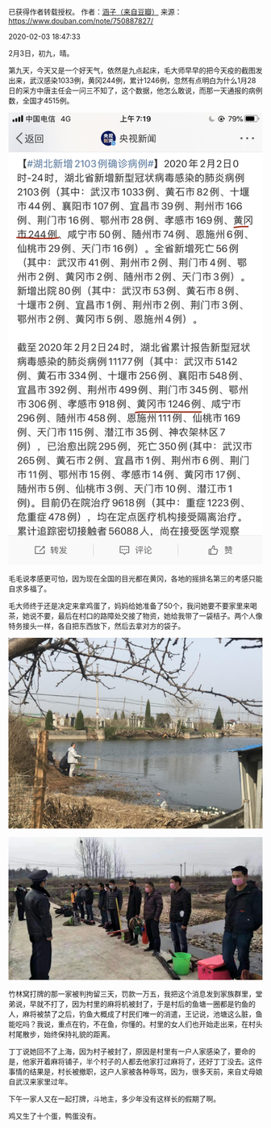 已获得作者转载授权。
作者：[涵子（来自豆瓣）](https://www.douban.com/people/2029166/)
来源：https://www.douban.com/note/750887827/

2020-02-03 18:47:33

2月3日，初九，晴。

第九天，今天又是一个好天气，依然是九点起床，毛大师早早的把今天疫的截图发出来，武汉感染1033例，黄冈244例，累计1246例，忽然有点明白为什么1月28日的采方中唐主任会一问三不知了，这个数据，他怎么敢说，而那一天通报的病例数，全国才4515例。

![](./pic/02-03-涵子-封锁日记--2月3日1.jpg)


毛毛说孝感更可怕，因为现在全国的目光都在黄冈，各地的摇排名第三的考感只能自求多福了。

毛大师终于还是决定来拿鸡蛋了，妈妈给她准备了50个，我问她要不要家里来喝茶，她说不要，最后在村口的路障处交接了物资，她给我带了一袋桔子。两个人像特务接头一样，各自把东西放下，然后去拿对方的袋子。

![](./pic/02-03-涵子-封锁日记--2月3日2.jpg)

![](./pic/02-03-涵子-封锁日记--2月3日3.jpg)

竹林窝打牌的那一家被判拘留三天，罚款一万五，我把这个消息发到家族群里，堂弟说，早就不打了，因为村里的麻将机被封了，于是村后的鱼塘一圈都是钓鱼的人，麻将被禁了之后，钓鱼大概成了村民们唯一的消遣，王记说，池塘这么脏，鱼能吃吗？我说，重点在钓，不在鱼，你懂的。村里的女人们也开始走出来，在村头村尾散步，始终保持礼貌的距离。

丁丁说她回不了上海，因为村子被封了，原因是村里有一户人家感染了，要命的是，他家开着麻将铺子，半个村子的人都去他家打过麻将了，还好丁丁没去。这件事情的结果是，村长被撤职，这户人家被各种辱骂，因为，很多天前，来自丈母娘自武汉来家里过年。

下午一家人又在一起打牌，斗地主，多少年没有这样长的假期了啊。

鸡又生了十个蛋，鸭蛋没有。